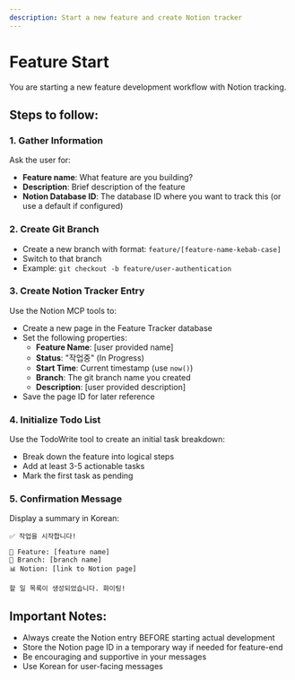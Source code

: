 ```yaml
---
description: Start a new feature and create Notion tracker
---
```


# Feature Start

You are starting a new feature development workflow with Notion tracking.

## Steps to follow:

### 1. Gather Information
Ask the user for:
- **Feature name**: What feature are you building?
- **Description**: Brief description of the feature
- **Notion Database ID**: The database ID where you want to track this (or use a default if configured)

### 2. Create Git Branch
- Create a new branch with format: `feature/[feature-name-kebab-case]`
- Switch to that branch
- Example: `git checkout -b feature/user-authentication`

### 3. Create Notion Tracker Entry
Use the Notion MCP tools to:
- Create a new page in the Feature Tracker database
- Set the following properties:
  - **Feature Name**: [user provided name]
  - **Status**: "작업중" (In Progress)
  - **Start Time**: Current timestamp (use `now()`)
  - **Branch**: The git branch name you created
  - **Description**: [user provided description]
- Save the page ID for later reference

### 4. Initialize Todo List
Use the TodoWrite tool to create an initial task breakdown:
- Break down the feature into logical steps
- Add at least 3-5 actionable tasks
- Mark the first task as pending

### 5. Confirmation Message
Display a summary in Korean:
```
✅ 작업을 시작합니다!

📝 Feature: [feature name]
🌿 Branch: [branch name]
📊 Notion: [link to Notion page]

할 일 목록이 생성되었습니다. 화이팅!
```

## Important Notes:
- Always create the Notion entry BEFORE starting actual development
- Store the Notion page ID in a temporary way if needed for feature-end
- Be encouraging and supportive in your messages
- Use Korean for user-facing messages
